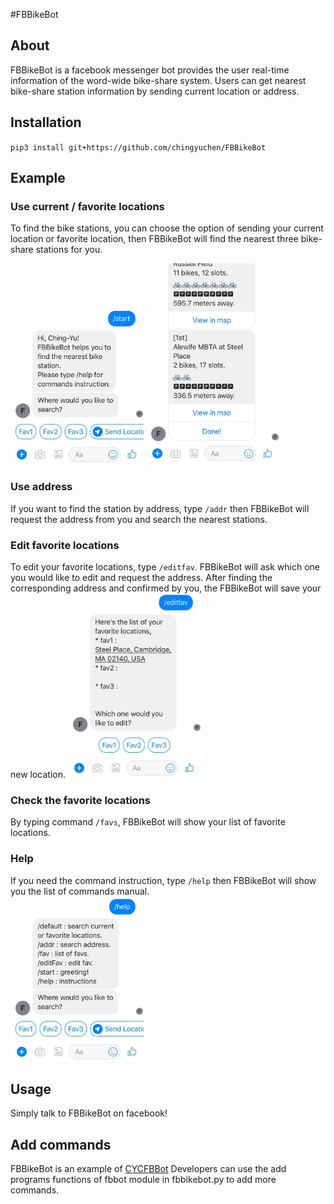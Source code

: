 #FBBikeBot 
## About
FBBikeBot is a facebook messenger bot provides the user real-time information of the 
word-wide bike-share system. Users can get nearest bike-share station information
by sending current location or address.
                 
## Installation
`pip3 install git+https://github.com/chingyuchen/FBBikeBot`
                 
## Example

### Use current / favorite locations
To find the bike stations, you can choose the option of sending your current location or favorite location, then FBBikeBot
will find the nearest three bike-share stations for you. 

<a href="url"><img src="https://github.com/chingyuchen/FBBikeBot/blob/master/photo_2017-09-18_05-33-19.jpg" height="249" width="213"></a>
<a href="url"><img src="https://github.com/chingyuchen/FBBikeBot/blob/master/photo_2017-09-18_05-33-26.jpg" height="321" width="213"></a>
                    
### Use address
If you want to find the station by address, type `/addr` then FBBikeBot will request the address from you and search the nearest
stations.

### Edit favorite locations 
To edit your favorite locations, type `/editfav`. FBBikeBot will ask which one you would
like to edit and request the address. After finding the corresponding address and 
confirmed by you, the FBBikeBot will save your new location.
<a href="url"><img src="https://github.com/chingyuchen/FBBikeBot/blob/master/photo_2017-09-18_05-33-43.jpg" height="295" width="213"></a>

### Check the favorite locations
By typing command `/favs`, FBBikeBot will show your list of favorite locations.

### Help 
If you need the command instruction, type `/help` then FBBikeBot will show you the list of commands manual.             
<a href="url"><img src="https://github.com/chingyuchen/FBBikeBot/blob/master/photo_2017-09-18_05-33-38.jpg" height="264" width="213"></a>
              
## Usage
Simply talk to FBBikeBot on facebook!

## Add commands
FBBikeBot is an example of [CYCFBBot](https://github.com/chingyuchen/CYCFBBot)
Developers can use the add programs functions of fbbot module in fbbikebot.py to add more commands.
